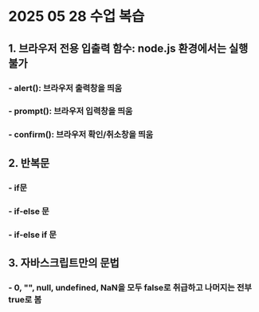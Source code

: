 # 2025 05 28 수업 복습
## 1. 브라우저 전용 입출력 함수: node.js 환경에서는 실행 불가
### - alert(): 브라우저 출력창을 띄움
### - prompt(): 브라우저 입력창을 띄움
### - confirm(): 브라우저 확인/취소창을 띄움

## 2. 반복문
### - if문
### - if-else 문
### - if-else if 문

## 3. 자바스크립트만의 문법
### - 0, "", null, undefined, NaN을 모두 false로 취급하고 나머지는 전부 true로 봄
